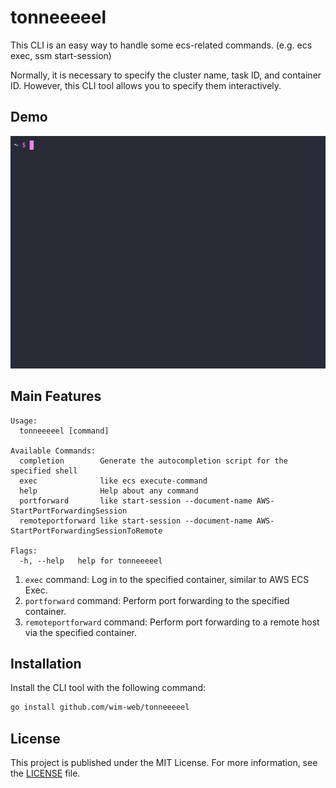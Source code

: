 # tonneeeeel

This CLI is an easy way to handle some ecs-related commands. (e.g. ecs exec, ssm start-session)

Normally, it is necessary to specify the cluster name, task ID, and container ID. However, this CLI tool allows you to specify them interactively.

## Demo

![](./_img/demo.gif)

## Main Features

```
Usage:
  tonneeeeel [command]

Available Commands:
  completion        Generate the autocompletion script for the specified shell
  exec              like ecs execute-command
  help              Help about any command
  portforward       like start-session --document-name AWS-StartPortForwardingSession
  remoteportforward like start-session --document-name AWS-StartPortForwardingSessionToRemote

Flags:
  -h, --help   help for tonneeeeel
```

1. `exec` command: Log in to the specified container, similar to AWS ECS Exec.
2. `portforward` command: Perform port forwarding to the specified container.
3. `remoteportforward` command: Perform port forwarding to a remote host via the specified container.

## Installation

Install the CLI tool with the following command:

```bash
go install github.com/wim-web/tonneeeeel
```

## License

This project is published under the MIT License. For more information, see the [LICENSE](LICENSE) file.

